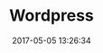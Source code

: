 ---
layout: inner
title: Wordpress
name: wordpress
excerpt: 'intro'
date: 2017-05-05 13:26:34
featured_image: 'http://placekitten.com/600/300'
---